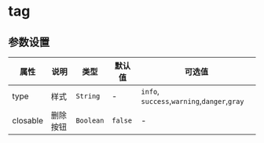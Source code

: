 # tag

<template>
    <coding
        title="普通的"
        content="有5种样式"
        :code="data1"
    >
        <y-tag type="info">info</y-tag>
        <y-tag type="success">success</y-tag>
        <y-tag type="warning">warning</y-tag>
        <y-tag type="danger">danger</y-tag>
        <y-tag type="gray">gray</y-tag>
    </coding>
    <coding
        title="关闭按钮"
        content="加上closable属性"
        :code="data2"
    >
        <y-tag 
            type="info"
            closable
        >info</y-tag>
        <y-tag type="success" closable>success</y-tag>
        <y-tag type="warning" closable>warning</y-tag>
        <y-tag type="danger" closable>danger</y-tag>
        <y-tag type="gray" closable>gray</y-tag>
    </coding>
</template>
<script>
export default {
    data(){
        return {
data1:
`<y-tag type="info">info</y-tag>
<y-tag type="success">success</y-tag>
<y-tag type="warning">warning</y-tag>
<y-tag type="danger">danger</y-tag>
<y-tag type="gray">gray</y-tag>`,
data2:
`<y-tag type="info" closable>info</y-tag>
<y-tag type="success" closable>success</y-tag>
<y-tag type="warning" closable>warning</y-tag>
<y-tag type="danger" closable>danger</y-tag>
<y-tag type="gray" closable>gray</y-tag>`,
        }
    }
}
</script>

## 参数设置

|   属性   |   说明   |    类型   | 默认值  |                   可选值                    |
| -------- | -------- | --------- | ------- | ------------------------------------------- |
| type     | 样式     | `String`  | -       | `info`, `success`,`warning`,`danger`,`gray` |
| closable | 删除按钮 | `Boolean` | `false` | -                                           |